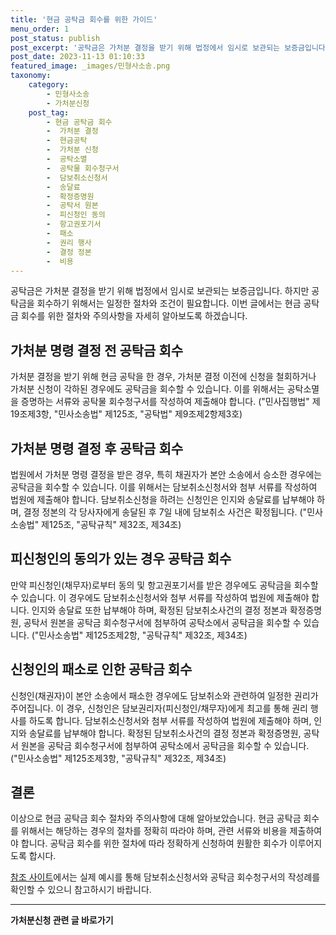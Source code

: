 ```yaml
---
title: '현금 공탁금 회수를 위한 가이드'
menu_order: 1
post_status: publish
post_excerpt: '공탁금은 가처분 결정을 받기 위해 법정에서 임시로 보관되는 보증금입니다. 하지만 공탁금을 회수하기 위해서는 일정한 절차와 조건이 필요합니다. 이번 글에서는 현금 공탁금 회수를 위한 절차와 주의사항을 자세히 알아보도록 하겠습니다.'
post_date: 2023-11-13 01:10:33
featured_image: _images/민형사소송.png
taxonomy:
    category:
        - 민형사소송
        - 가처분신청
    post_tag:
        - 현금 공탁금 회수
        -  가처분 결정
        -  현금공탁
        -  가처분 신청
        -  공탁소멸
        -  공탁물 회수청구서
        -  담보취소신청서
        -  송달료
        -  확정증명원
        -  공탁서 원본
        -  피신청인 동의
        -  항고권포기서
        -  패소
        -  권리 행사
        -  결정 정본
        -  비용
---
```


공탁금은 가처분 결정을 받기 위해 법정에서 임시로 보관되는 보증금입니다. 하지만 공탁금을 회수하기 위해서는 일정한 절차와 조건이 필요합니다. 이번 글에서는 현금 공탁금 회수를 위한 절차와 주의사항을 자세히 알아보도록 하겠습니다. 

## 가처분 명령 결정 전 공탁금 회수
가처분 결정을 받기 위해 현금 공탁을 한 경우, 가처분 결정 이전에 신청을 철회하거나 가처분 신청이 각하된 경우에도 공탁금을 회수할 수 있습니다. 이를 위해서는 공탁소멸을 증명하는 서류와 공탁물 회수청구서를 작성하여 제출해야 합니다. ("민사집행법" 제19조제3항, "민사소송법" 제125조, "공탁법" 제9조제2항제3호)

## 가처분 명령 결정 후 공탁금 회수
법원에서 가처분 명령 결정을 받은 경우, 특히 채권자가 본안 소송에서 승소한 경우에는 공탁금을 회수할 수 있습니다. 이를 위해서는 담보취소신청서와 첨부 서류를 작성하여 법원에 제출해야 합니다. 담보취소신청을 하려는 신청인은 인지와 송달료를 납부해야 하며, 결정 정본의 각 당사자에게 송달된 후 7일 내에 담보취소 사건은 확정됩니다. ("민사소송법" 제125조, "공탁규칙" 제32조, 제34조)

## 피신청인의 동의가 있는 경우 공탁금 회수
만약 피신청인(채무자)로부터 동의 및 항고권포기서를 받은 경우에도 공탁금을 회수할 수 있습니다. 이 경우에도 담보취소신청서와 첨부 서류를 작성하여 법원에 제출해야 합니다. 인지와 송달료 또한 납부해야 하며, 확정된 담보취소사건의 결정 정본과 확정증명원, 공탁서 원본을 공탁금 회수청구서에 첨부하여 공탁소에서 공탁금을 회수할 수 있습니다. ("민사소송법" 제125조제2항, "공탁규칙" 제32조, 제34조)

## 신청인의 패소로 인한 공탁금 회수
신청인(채권자)이 본안 소송에서 패소한 경우에도 담보취소와 관련하여 일정한 권리가 주어집니다. 이 경우, 신청인은 담보권리자(피신청인/채무자)에게 최고를 통해 권리 행사를 하도록 합니다. 담보취소신청서와 첨부 서류를 작성하여 법원에 제출해야 하며, 인지와 송달료를 납부해야 합니다. 확정된 담보취소사건의 결정 정본과 확정증명원, 공탁서 원본을 공탁금 회수청구서에 첨부하여 공탁소에서 공탁금을 회수할 수 있습니다. ("민사소송법" 제125조제3항, "공탁규칙" 제32조, 제34조)

## 결론
이상으로 현금 공탁금 회수 절차와 주의사항에 대해 알아보았습니다. 현금 공탁금 회수를 위해서는 해당하는 경우의 절차를 정확히 따라야 하며, 관련 서류와 비용을 제출하여야 합니다. 공탁금 회수를 위한 절차에 따라 정확하게 신청하여 원활한 회수가 이루어지도록 합시다.

[참조 사이트](http://www.klac.or.kr/)에서는 실제 예시를 통해 담보취소신청서와 공탁금 회수청구서의 작성례를 확인할 수 있으니 참고하시기 바랍니다.
<!-- wp:separator -->
<hr class="wp-block-separator has-alpha-channel-opacity"/>
<!-- /wp:separator -->

<!-- wp:group {"backgroundColor":"base","layout":{"type":"constrained"}} -->
<div class="wp-block-group has-base-background-color has-background"><!-- wp:paragraph {"align":"center","fontSize":"medium"} -->
<p class="has-text-align-center has-large-font-size"><strong>가처분신청 관련 글 바로가기</strong></p>
<!-- /wp:paragraph -->


<!-- wp:latest-posts
{"categories":[{"id":14597,"count":19,"description":"","link":"https://uknowlaw.com/category/%ea%b0%80%ec%b2%98%eb%b6%84%ec%8b%a0%ec%b2%ad/","name":"가처분신청","slug":"가처분신청","taxonomy":"category","parent":0,"meta":[],"_links":{"self":[{"href":"https://uknowlaw.com/wp-json/wp/v2/categories/14597"}],"collection":[{"href":"https://uknowlaw.com/wp-json/wp/v2/categories"}],"about":[{"href":"https://uknowlaw.com/wp-json/wp/v2/taxonomies/category"}],"wp:post_type":[{"href":"https://uknowlaw.com/wp-json/wp/v2/posts?categories=14597"}],"curies":[{"name":"wp","href":"https://api.w.org/{rel}","templated":true}]}}],"postsToShow":100,"excerptLength":28,"postLayout":"grid","columns":2,"featuredImageAlign":"left","featuredImageSizeSlug":"large","fontSize":"small"} /--></div>
<!-- /wp:group -->